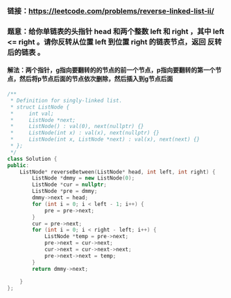 ### 链接：https://leetcode.com/problems/reverse-linked-list-ii/

### 题意：给你单链表的头指针 head 和两个整数 left 和 right ，其中 left <= right 。请你反转从位置 left 到位置 right 的链表节点，返回 反转后的链表 。 

#### 解法：两个指针，g指向要翻转的的节点的前一个节点，p指向要翻转的第一个节点，然后将p节点后面的节点依次删除，然后插入到g节点后面

```C++
/**
 * Definition for singly-linked list.
 * struct ListNode {
 *     int val;
 *     ListNode *next;
 *     ListNode() : val(0), next(nullptr) {}
 *     ListNode(int x) : val(x), next(nullptr) {}
 *     ListNode(int x, ListNode *next) : val(x), next(next) {}
 * };
 */
class Solution {
public:
    ListNode* reverseBetween(ListNode* head, int left, int right) {
        ListNode *dmmy = new ListNode(0); 
        ListNode *cur = nullptr;
        ListNode *pre = dmmy;
        dmmy->next = head;
        for (int i = 0; i < left - 1; i++) {
            pre = pre->next;
        }
        cur = pre->next;
        for (int i = 0; i < right - left; i++) {
            ListNode *temp = pre->next;
            pre->next = cur->next;
            cur->next = cur->next->next;
            pre->next->next = temp;
        }
        return dmmy->next;
        
    }
};
```

